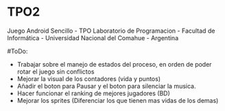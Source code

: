 # TPO2
Juego Android Sencillo - TPO Laboratorio de Programacion - Facultad de Informática - Universidad Nacional del Comahue - Argentina 

#ToDo:
<ul>
<li> Trabajar sobre el manejo de estados del proceso, en orden de poder rotar el juego sin conflictos</li>
<li> Mejorar la visual de los contadores (vida y puntos)</li>
<li> Añadir el boton para Pausar y el boton para silenciar la musica.</li>
<li> Hacer funcionar el ranking de mejores jugadores (BD)</li>
<li> Mejorar los sprites (Diferenciar los que tienen mas vidas de los demas)</li>
</ul>

